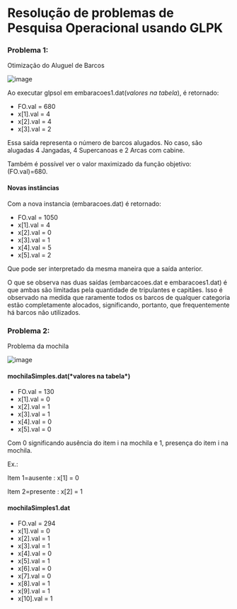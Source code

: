 # Resolução de problemas de Pesquisa Operacional usando GLPK

<h3>Problema 1:</h3>

Otimização do Aluguel de Barcos

![image](https://github.com/user-attachments/assets/d26e6220-001d-46f4-9347-49be8e24a9ca)

Ao executar glpsol em embaracoes1.dat(*valores na tabela*), é retornado:
<ul>
<li>FO.val = 680</li>
<li>x[1].val = 4</li>
<li>x[2].val = 4</li>
<li>x[3].val = 2</li>
</ul>

Essa saída representa o número de barcos alugados. No caso, são alugadas 4 Jangadas, 4 Supercanoas e 2 Arcas com cabine.

Também é possível ver o valor maximizado da função objetivo: (FO.val)=680.

<h4>Novas instâncias</h4>

Com a nova instancia (embaracoes.dat) é retornado: 

<ul>
<li>FO.val = 1050</li>
<li>x[1].val = 4</li>
<li>x[2].val = 0</li>
<li>x[3].val = 1</li>
<li>x[4].val = 5</li>
<li>x[5].val = 2</li>
</ul>

Que pode ser interpretado da mesma maneira que a saída anterior.

O que se observa nas duas saídas (embarcacoes.dat e embaracoes1.dat) é que ambas são limitadas pela quantidade de tripulantes e capitães. Isso é observado na medida que raramente todos os barcos de qualquer categoria estão completamente alocados, significando, portanto, que frequentemente há barcos não utilizados.

<h3>Problema 2:</h3>

Problema da mochila

![image](https://github.com/user-attachments/assets/ca4e1040-ea20-4456-b4cd-ea1fe84f0343)

<h4>mochilaSimples.dat(*valores na tabela*)</h4>
<ul>
<li>FO.val = 130</li>
<li>x[1].val = 0</li>
<li>x[2].val = 1</li>
<li>x[3].val = 1</li>
<li>x[4].val = 0</li>
<li>x[5].val = 0</li>
</ul>

Com 0 significando ausência do item i na mochila e 1, presença do item i na mochila.

Ex.:

Item 1=ausente : x[1] = 0

Item 2=presente : x[2] = 1


<h4>mochilaSimples1.dat</h4>
<ul>
<li>FO.val = 294</li>
<li>x[1].val = 0</li>
<li>x[2].val = 1</li>
<li>x[3].val = 1</li>
<li>x[4].val = 0</li>
<li>x[5].val = 1</li>
<li>x[6].val = 0</li>
<li>x[7].val = 0</li>
<li>x[8].val = 1</li>
<li>x[9].val = 1</li>
<li>x[10].val = 1</li>
</ul>


